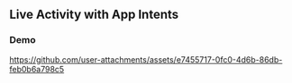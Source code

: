 ## Live Activity with App Intents

### Demo

https://github.com/user-attachments/assets/e7455717-0fc0-4d6b-86db-feb0b6a798c5


